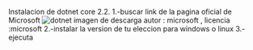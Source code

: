 Instalacion de dotnet core 2.2.
1.-buscar link de la pagina oficial de Microsoft
![dotnet imagen de descarga](https://user-images.githubusercontent.com/47792507/65203626-60e6a080-da40-11e9-8774-babf1c3f83cc.png)
autor : microsoft , licencia :microsoft
2.-instalar  la version  de tu eleccion para windows o linux
3.-ejecuta 


